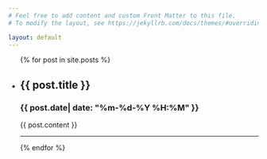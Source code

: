 ```yaml
---
# Feel free to add content and custom Front Matter to this file.
# To modify the layout, see https://jekyllrb.com/docs/themes/#overriding-theme-defaults

layout: default
---
```


<ul>
  {% for post in site.posts %}
    <li>
      <h2>{{ post.title }}</h2>
      <h3>{{ post.date| date: "%m-%d-%Y %H:%M" }}</h3>
      <p>{{ post.content }}</p>
      <hr>
    </li>
  {% endfor %}
</ul>